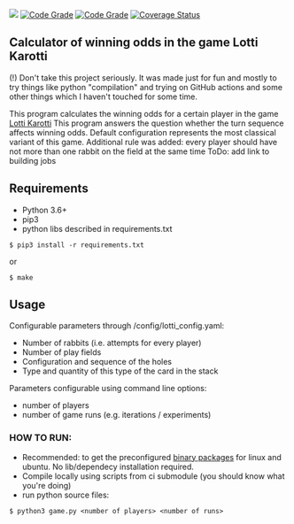 ![](https://github.com/ssichynskyi/lotti-karotti-calc/workflows/Lotti-Karotti-Calc%20acceptance/badge.svg)
[![Code Grade](https://www.code-inspector.com/project/13601/score/svg?service=github)](https://www.code-inspector.com)
[![Code Grade](https://www.code-inspector.com/project/13601/status/svg?service=github)](https://www.code-inspector.com)
[![Coverage Status](https://coveralls.io/repos/github/ssichynskyi/lotti-karotti-calc/badge.svg?branch=master&service=github)](https://coveralls.io/github/ssichynskyi/lotti-karotti-calc?branch=master)

## Calculator of winning odds in the game Lotti Karotti
(!) Don't take this project seriously. It was made just for fun and mostly to try things like python "compilation" and trying on GitHub actions and some other things which I haven't touched for some time.

This program calculates the winning odds for a certain player
in the game [Lotti Karotti](https://de.wikipedia.org/wiki/Lotti_Karotti)
This program answers the question whether the turn sequence
affects winning odds. Default configuration represents the
most classical variant of this game. Additional rule was added:
every player should have not more than one rabbit on the field
at the same time
ToDo: add link to building jobs

## Requirements
* Python 3.6+
* pip3
* python libs described in requirements.txt
```
$ pip3 install -r requirements.txt
```
or
```
$ make
```


## Usage
Configurable parameters through /config/lotti_config.yaml:
* Number of rabbits (i.e. attempts for every player)
* Number of play fields
* Configuration and sequence of the holes
* Type and quantity of this type of the card in the stack

Parameters configurable using command line options:
* number of players
* number of game runs (e.g. iterations / experiments)

### HOW TO RUN:
* Recommended: to get the preconfigured [binary packages](http://lotti-karotti-calculator.s3-website.eu-central-1.amazonaws.com/)
for linux and ubuntu. No lib/dependecy installation required.
* Compile locally using scripts from ci submodule (you should know what you're doing)
* run python source files:
```
$ python3 game.py <number of players> <number of runs>
```

